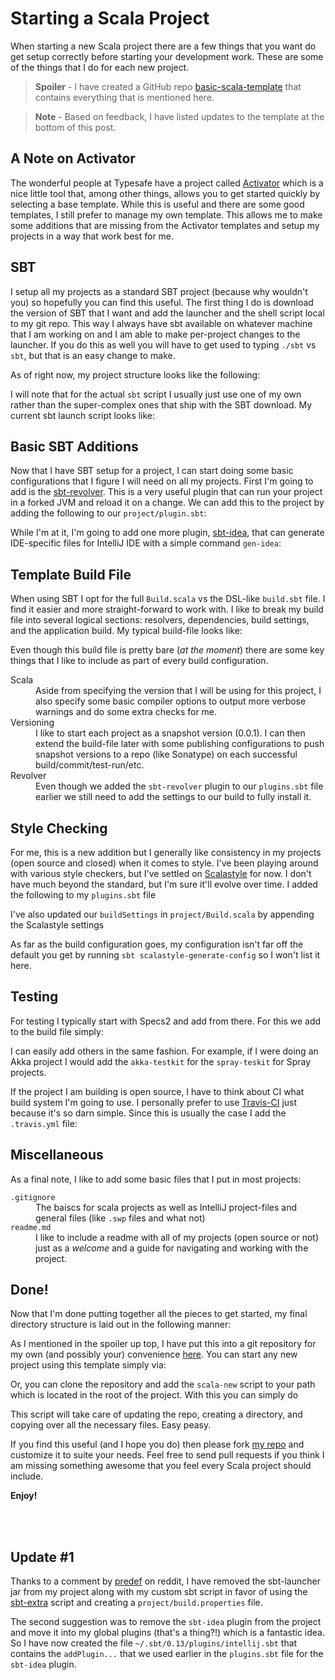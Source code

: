 # Starting a Scala Project

When starting a new Scala project there are a few things that you want
do get setup correctly before starting your development work. These are
some of the things that I do for each new project.

> __Spoiler__ - I have created a GitHub repo [basic-scala-template][1] that 
> contains everything that is mentioned here.

> __Note__ - Based on feedback, I have listed updates to the template
> at the bottom of this post.

## A Note on Activator

The wonderful people at Typesafe have a project called [Activator][6] which
is a nice little tool that, among other things, allows you to get started quickly
by selecting a base template. While this is useful and there are some good
templates, I still prefer to manage my own template. This allows me to make some
additions that are missing from the Activator templates and setup my projects
in a way that work best for me.

## SBT

I setup all my projects as a standard SBT project (because why wouldn't you)
so hopefully you can find this useful. The first thing I do is download the
version of SBT that I want and add the launcher and the shell script local
to my git repo. This way I always have sbt available on whatever machine
that I am working on and I am able to make per-project changes to the
launcher. If you do this as well you will have to get used to typing `./sbt` 
vs `sbt`, but that is an easy change to make. 

As of right now, my project structure looks like the following:

<script src="https://gist.github.com/JohnMurray/11116775.js?file=layout-1">
</script>

I will note that for the actual `sbt` script I usually just use one of
my own rather than the super-complex ones that ship with the SBT download. My
current sbt launch script looks like:

<script src="https://gist.github.com/JohnMurray/11116775.js?file=sbt">
</script>

## Basic SBT Additions

Now that I have SBT setup for a project, I can start doing some basic
configurations that I figure I will need on all my projects. First I'm going
to add is the [sbt-revolver][2]. This is a very useful plugin that can run
your project in a forked JVM and reload it on a change. We can add this to
the project by adding the following to our `project/plugin.sbt`:

<script src="https://gist.github.com/JohnMurray/11116775.js?file=plugins-line-1.sbt">
</script>

While I'm at it, I'm going to add one more plugin, [sbt-idea][3], that can 
generate IDE-specific files for IntelliJ IDE with a simple command `gen-idea`:


<script src="https://gist.github.com/JohnMurray/11116775.js?file=plugins-line-2.sbt">
</script>


## Template Build File

When using SBT I opt for the full `Build.scala` vs the DSL-like `build.sbt` file.
I find it easier and more straight-forward to work with. I like to break my
build file into several logical sections: resolvers, dependencies, build settings,
and the application build. My typical build-file looks like:

<script src="https://gist.github.com/JohnMurray/11116775.js?file=Build.scala">
</script>

Even though this build file is pretty bare (_at the moment_) there are some key
things that I like to include as part of every build configuration. 

<dl>
  <dt>Scala</dt>
  <dd>
    Aside from specifying the version that I will be using for this project, I
    also specify some basic compiler options to output more verbose warnings and
    do some extra checks for me.
  </dd>

  <dt>Versioning</dt>
  <dd>
    I like to start each project as a snapshot version (0.0.1). I can then extend
    the build-file later with some publishing configurations to push snapshot versions
    to a repo (like Sonatype) on each successful build/commit/test-run/etc.
  </dd>

  <dt>Revolver</dt>
  <dd>
    Even though we added the <code>sbt-revolver</code> plugin to our 
    <code>plugins.sbt</code> file earlier we still need to add the settings to 
    our build to fully install it.
  </dd>
</dl>

## Style Checking

For me, this is a new addition but I generally like consistency in my projects (open
source and closed) when it comes to style. I've been playing around with various
style checkers, but I've settled on [Scalastyle][5] for now. I don't have much beyond
the standard, but I'm sure it'll evolve over time. I added the following to my
`plugins.sbt` file

<script src="https://gist.github.com/JohnMurray/11116775.js?file=plugins-line-3-4.sbt">
</script>

I've also updated our `buildSettings` in `project/Build.scala` by appending the
Scalastyle settings

<script src="https://gist.github.com/JohnMurray/11116775.js?file=scalastyle-build.scala">
</script>

As far as the build configuration goes, my configuration isn't far off the default you
get by running `sbt scalastyle-generate-config` so I won't list it here. 


## Testing

For testing I typically start with Specs2 and add from there. For this we add to the build
file simply:

<script src="https://gist.github.com/JohnMurray/11116775.js?file=Build.specs2.scala">
</script>

I can easily add others in the same fashion. For example, if I were doing an Akka
project I would add the `akka-testkit` for the `spray-teskit` for Spray projects.

If the project I am building is open source, I have to think about CI what build
system I'm going to use. I personally prefer to use [Travis-CI][4] just because
it's so darn simple. Since this is usually the case I add the `.travis.yml` file:

<script src="https://gist.github.com/JohnMurray/11116775.js?file=.travis.yml">
</script>


## Miscellaneous

As a final note, I like to add some basic files that I put in most projects:

<dl>
  <dt><code>.gitignore</code></dt>
  <dd>
    The baiscs for scala projects as well as IntelliJ project-files and general
    files (like <code>.swp</code> files and what not)
  </dd>

  <dt><code>readme.md</code></dt>
  <dd>
    I like to include a readme with all of my projects (open source or not) just
    as a <em>welcome</em> and a guide for navigating and working with the project.
  </dd>
</dl>


## Done!

Now that I'm done putting together all the pieces to get started, my final directory
structure is laid out in the following manner:

<script src="https://gist.github.com/JohnMurray/11116775.js?file=layout-2">
</script>

As I mentioned in the spoiler up top, I have put this into a git repository for my
own (and possibly your) convenience [here][1]. You can start any new project using 
this template simply via:

<script src="https://gist.github.com/JohnMurray/11116775.js?file=clone-repo.sh">
</script>

Or, you can clone the repository and add the `scala-new` script to your path which is
located in the root of the project. With this you can simply do

<script src="https://gist.github.com/JohnMurray/11116775.js?file=scala-new.sh">
</script>

This script will take care of updating the repo, creating a directory, and copying
over all the necessary files. Easy peasy. 

If you find this useful (and I hope you do) then please fork [my repo][1] and customize
it to suite your needs. Feel free to send pull requests if you think I am missing
something awesome that you feel every Scala project should include.

__Enjoy!__


<br /><br />

## Update #1

Thanks to a comment by [predef][7] on reddit, I have removed the sbt-launcher jar from
my project along with my custom sbt script in favor of using the [sbt-extra][8] script
and creating a `project/build.properties` file.

The second suggestion was to remove the `sbt-idea` plugin from the project and move it
into my global plugins (that's a thing?!) which is a fantastic idea. So I have now created
the file `~/.sbt/0.13/plugins/intellij.sbt` that contains the `addPlugin...` that we used
earlier in the `plugins.sbt` file for the `sbt-idea` plugin.





  [1]: https://github.com/JohnMurray/basic-scala-template
  [2]: https://github.com/spray/sbt-revolver
  [3]: https://github.com/mpeltonen/sbt-idea
  [4]: http://travis-ci.org
  [5]: http://www.scalastyle.org/
  [6]: http://www.typesafe.com/activator
  [7]: http://www.reddit.com/user/predef
  [8]: https://github.com/paulp/sbt-extras
